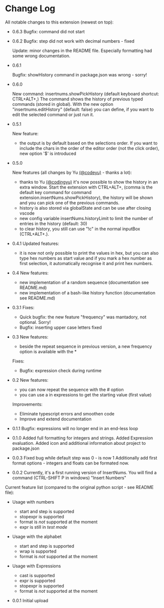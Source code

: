 # Change Log

All notable changes to this extension (newest on top):

- 0.6.3
  Bugfix: command did not start

- 0.6.2
  Bugfix: step did not work with decimal numbers - fixed

  Update: minor changes in the README file. Especially formatting had
  some wrong documentation.

- 0.6.1

  Bugfix: showHistory command in package.json was wrong - sorry!

- 0.6.0

  New command: insertnums.showPickHistory (default keyboard shortcut: CTRL+ALT+,)
  The command shows the history of previous typed commands (stored in global). With the new option "insertnums.editHistory" (default: false) you can define, if you want to edit the selected command or just run it.

- 0.5.1

  New feature:

  - the output is by default based on the selections order. If you want to include the chars in the order of the editor order (not the click order), new option '\$' is introduced

- 0.5.0

  New features (all changes by Yu [(@codeyu)](https://github.com/codeyu) - thanks a lot):

  - thanks to Yu [(@codingyu)](https://github.com/codingyu) it's now possible to show the history in an extra window. Start the extension with CTRL+ALT+, (comma is the default key command for command extension.insertNums.showPickHistory), the history will be shown and you can pick one of the previous commands.
  - history is also stored via globalState and can be use after closing vscode
  - new config variable insertNums.historyLimit to limit the number of entries in the history (default: 30)
  - to clear history, you still can use "!c" in the normal inputBox (CTRL+ALT+.).

- 0.4.1
  Updated features:

  - it is now not only possible to print the values in hex, but you can also type hex numbers
    as start value and if you mark a hex number as first selection, it automatically recognise it
    and print hex numbers.

- 0.4
  New features:

  - new implementation of a random sequence (documentation see README.md)
  - new implementation of a bash-like history function (documentation see README.md)

- 0.3.1
  Fixes:

  - Quick bugfix: the new feature "frequency" was mantadory, not optional. Sorry!
  - Bugfix: inserting upper case letters fixed

- 0.3
  New features:

  - beside the repeat sequence in previous version, a new frequency option is available with the \*

  Fixes:

  - Bugfix: expression check during runtime

- 0.2
  New features:

  - you can now repeat the sequence with the # option
  - you can use a in expressions to get the starting value (first value)

  Improvements:

  - Eliminate typescript errors and smoothen code
  - Improve and extend documentation

- 0.1.1
  Bugfix: expressions will no longer end in an end-less loop

- 0.1.0
  Added full formatting for integers and strings.
  Added Expression evaluation.
  Added icon and additional information about project to package.json

- 0.0.3
  Fixed bug while default step was 0 - is now 1
  Additionally add first format options - integers and floats can be formated
  now.

* 0.0.2
  Currently, it's a first running version of InsertNums.
  You will find a command (CTRL-SHIFT P in windows) "Insert Numbers"

Current feature list (compared to the original python script - see README file):

- Usage with numbers

  - start and step is supported
  - stopexpr is supported
  - format is _not_ supported at the moment
  - expr is still in _test mode_

- Usage with the alphabet

  - start and step is supported
  - wrap is supported
  - format is _not_ supported at the moment

- Usage with Expressions

  - cast is supported
  - expr is supported
  - stopexpr is supported
  - format is _not_ supported at the moment

- 0.0.1
  Initial upload
